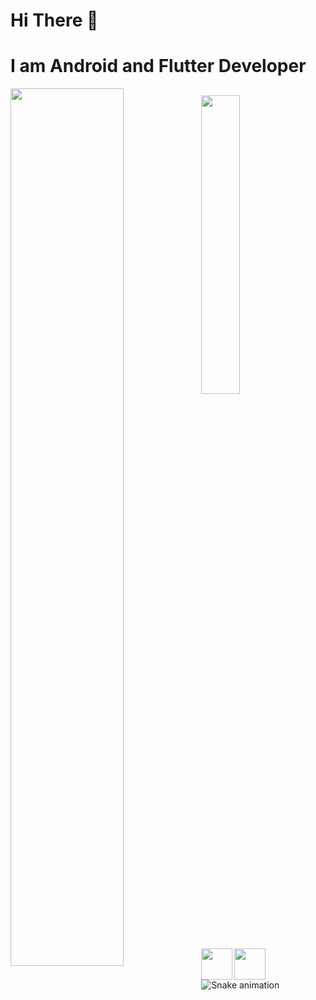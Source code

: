 #  Hi There 👋
# I am Android and Flutter Developer


<img align="left" width="60%" src="https://github-readme-stats.vercel.app/api?username=jalaldinF&show_icons=true&theme=chartreuse-dark" />

## <img align="left" width="35%" src="https://github-readme-stats.vercel.app/api/top-langs/?username=jalaldinF&layout=compact" />

  
    
### <img align="left" width="50" src="https://cdn.jsdelivr.net/gh/devicons/devicon/icons/flutter/flutter-original.svg" />
## <img align="left" width="50" src="https://cdn.jsdelivr.net/gh/devicons/devicon/icons/android/android-original.svg" />
          
![Snake animation](https://github.com/jalaldinF/jalaldinF/blob/output/github-contribution-grid-snake.svg)
